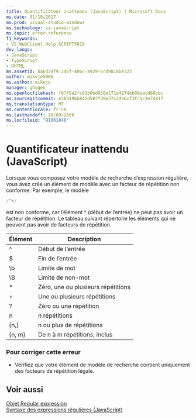 ```yaml
---
title: Quantificateur inattendu (JavaScript) | Microsoft Docs
ms.date: 01/18/2017
ms.prod: visual-studio-windows
ms.technology: vs-javascript
ms.topic: error-reference
f1_keywords:
- VS.WebClient.Help.SCRIPT5018
dev_langs:
- JavaScript
- TypeScript
- DHTML
ms.assetid: ba6d34f9-2d6f-486c-a929-6cd9818be322
author: mikejo5000
ms.author: mikejo
manager: ghogen
ms.openlocfilehash: f67f9a2fc81b0bd950e171e4274eb09eacd88bbc
ms.sourcegitcommit: e38419bb842d587fd9e37c24b6cf3fc5c2e74817
ms.translationtype: MT
ms.contentlocale: fr-FR
ms.lasthandoff: 10/09/2020
ms.locfileid: "91861848"
---
```

# <a name="unexpected-quantifier-javascript"></a>Quantificateur inattendu (JavaScript)
Lorsque vous composez votre modèle de recherche d’expression régulière, vous avez créé un élément de modèle avec un facteur de répétition non conforme. Par exemple, le modèle  
  
```js
/^+/  
```  
  
 est non conforme, car l’élément ^ (début de l’entrée) ne peut pas avoir un facteur de répétition. Le tableau suivant répertorie les éléments qui ne peuvent pas avoir de facteurs de répétition.  
  
|Élément|Description|  
|-------------|-----------------|  
|^|Début de l’entrée|  
|$|Fin de l’entrée|  
|\b|Limite de mot|  
|\B|Limite de non-mot|  
|*|Zéro, une ou plusieurs répétitions|  
|+|Une ou plusieurs répétitions|  
|?|Zéro ou une répétition|  
|n|n répétitions|  
|{n,}|n ou plus de répétitions|  
|{n, m}|De n à m répétitions, inclus|  
  
### <a name="to-correct-this-error"></a>Pour corriger cette erreur  
  
- Vérifiez que votre élément de modèle de recherche contient uniquement des facteurs de répétition légale.  
  
## <a name="see-also"></a>Voir aussi  
 [Objet Regular expression](https://developer.mozilla.org/docs/Web/JavaScript/Reference/Global_Objects/RegExp)   
 [Syntaxe des expressions régulières (JavaScript)](/previous-versions/1400241x(v=vs.100))